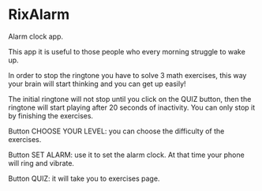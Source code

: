 # RixAlarm
Alarm clock app.

This app it is useful to those people who every morning struggle to wake up.

In order to stop the ringtone you have to solve 3 math exercises, this way your brain will start thinking and you can get up easily!

The initial ringtone will not stop until you click on the QUIZ button, then the ringtone will start playing after 20 seconds of inactivity. You can only stop it by finishing the exercises.


Button CHOOSE YOUR LEVEL: you can choose the difficulty of the exercises.

Button SET ALARM: use it to set the alarm clock. At that time your phone will ring and vibrate.

Button QUIZ: it will take you to exercises page.
